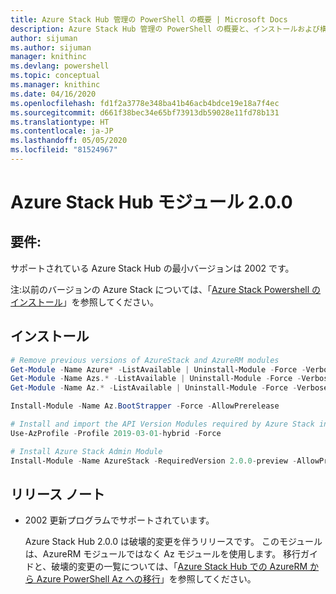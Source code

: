 ```yaml
---
title: Azure Stack Hub 管理の PowerShell の概要 | Microsoft Docs
description: Azure Stack Hub 管理の PowerShell の概要と、インストールおよび構成の手順。
author: sijuman
ms.author: sijuman
manager: knithinc
ms.devlang: powershell
ms.topic: conceptual
ms.manager: knithinc
ms.date: 04/16/2020
ms.openlocfilehash: fd1f2a3778e348ba41b46acb4bdce19e18a7f4ec
ms.sourcegitcommit: d661f38bec34e65bf73913db59028e11fd78b131
ms.translationtype: HT
ms.contentlocale: ja-JP
ms.lasthandoff: 05/05/2020
ms.locfileid: "81524967"
---
```

# <a name="azure-stack-hub-module-200"></a>Azure Stack Hub モジュール 2.0.0

## <a name="requirements"></a>要件:

サポートされている Azure Stack Hub の最小バージョンは 2002 です。

注:以前のバージョンの Azure Stack については、「[Azure Stack Powershell のインストール](https://docs.microsoft.com/azure/azure-stack/azure-stack-powershell-install#install-azure-stack-powershell)」を参照してください。

## <a name="install"></a>インストール

```powershell
# Remove previous versions of AzureStack and AzureRM modules
Get-Module -Name Azure* -ListAvailable | Uninstall-Module -Force -Verbose -ErrorAction Continue
Get-Module -Name Azs.* -ListAvailable | Uninstall-Module -Force -Verbose -ErrorAction Continue
Get-Module -Name Az.* -ListAvailable | Uninstall-Module -Force -Verbose -ErrorAction Continue

Install-Module -Name Az.BootStrapper -Force -AllowPrerelease

# Install and import the API Version Modules required by Azure Stack into the current PowerShell session.
Use-AzProfile -Profile 2019-03-01-hybrid -Force

# Install Azure Stack Admin Module
Install-Module -Name AzureStack -RequiredVersion 2.0.0-preview -AllowPrerelease
```


## <a name="release-notes"></a>リリース ノート

* 2002 更新プログラムでサポートされています。  

  Azure Stack Hub 2.0.0 は破壊的変更を伴うリリースです。 このモジュールは、AzureRM モジュールではなく Az モジュールを使用します。 移行ガイドと、破壊的変更の一覧については、「[Azure Stack Hub での AzureRM から Azure PowerShell Az への移行](https://aka.ms/AA7qsji)」を参照してください。
